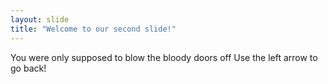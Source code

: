 ```yaml
---
layout: slide
title: "Welcome to our second slide!"
---
```

You were only supposed to blow the bloody doors off
Use the left arrow to go back!
